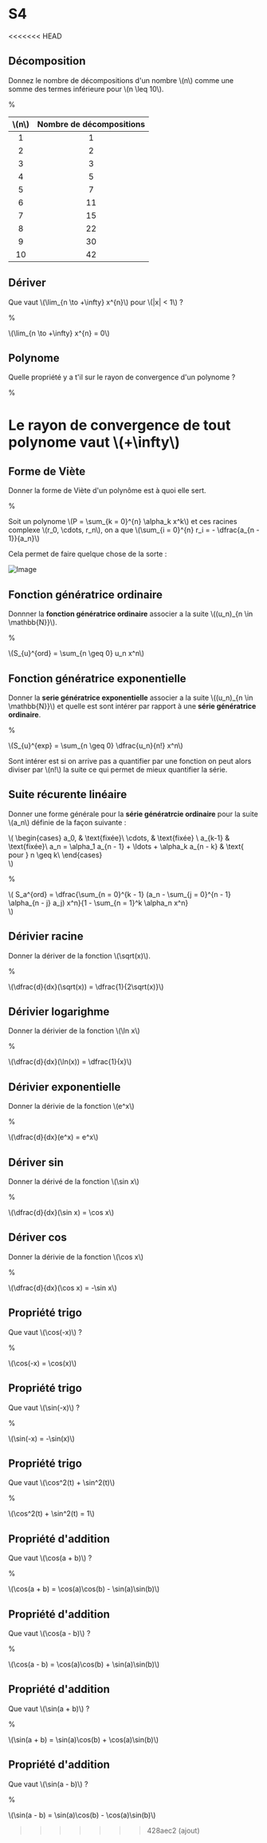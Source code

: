 # S4

<<<<<<< HEAD
## Décomposition

Donnez le nombre de décompositions d'un nombre \\(n\\) comme une somme des 
termes inférieure pour \\(n \leq 10\\).

%

| \\(n\\) | Nombre de décompositions |
| :-----: | :-----------:   |
|   1     |    1    | 
|   2     |    2   | 
|   3     |    3    | 
|   4     |    5    | 
|   5     |    7    | 
|   6     |    11   | 
|   7     |    15   | 
|   8     |    22  | 
|   9     |     30   | 
|   10     |     42   | 

## Dériver

Que vaut \\(\lim_{n \to +\infty} x^{n}\\) pour \\(|x| < 1\\) ?

%

\\(\lim_{n \to +\infty} x^{n} = 0\\)

## Polynome

Quelle propriété y a t'il sur le rayon de convergence d'un polynome ?

%

Le rayon de convergence de tout polynome vaut \\(+\infty\\)
=======
## Forme de Viète

Donner la forme de Viète d'un polynôme est à quoi elle sert.

%

Soit un polynome \\(P = \sum_{k = 0}^{n} \alpha_k x^k\\) et ces racines complexe
\\(r_0, \cdots, r_n\\), on a que \\(\sum_{i = 0}^{n} r_i = - \dfrac{a_{n - 1}}{a_n}\\)

Cela permet de faire quelque chose de la sorte :

![Image](./viete.png)

## Fonction génératrice ordinaire

Donnner la __fonction génératrice ordinaire__ associer a la suite 
\\((u_n)_{n \in \mathbb{N}}\\).

%

\\(S_{u}^{ord} = \sum_{n \geq 0} u_n x^n\\)

## Fonction génératrice exponentielle

Donner la __serie génératrice exponentielle__ associer a la suite 
\\((u_n)_{n \in \mathbb{N}}\\) et quelle est sont intérer par rapport à une
__série génératrice ordinaire__.

%

\\(S_{u}^{exp} = \sum_{n \geq 0} \dfrac{u_n}{n!} x^n\\)

Sont intérer est si on arrive pas a quantifier par une fonction on peut alors 
diviser par \\(n!\\) la suite ce qui permet de mieux quantifier la série.

## Suite récurente linéaire

Donner une forme générale pour la __série génératrcie ordinaire__ pour la suite
\\(a_n\\) définie de la façon suivante :

\\(
\begin{cases}
  a_0, & \text{fixée}\\
  \cdots, & \text{fixée} \\
  a_{k-1} & \text{fixée}\\
  a_n = \alpha_1 a_{n - 1} + \ldots + \alpha_k a_{n - k} & \text{ pour } n \geq k\\ 
\end{cases}  
\\)

%

\\(
S_a^{ord} = \dfrac{\sum_{n = 0}^{k - 1} (a_n - \sum_{j = 0}^{n - 1} \alpha_{n - j} a_j) x^n}{1 - \sum_{n = 1}^k \alpha_n x^n}  
\\)

## Dérivier racine

Donner la dériver de la fonction \\(\sqrt(x)\\).

%

\\(\dfrac{d}{dx}(\sqrt(x)) = \dfrac{1}{2\sqrt(x)}\\)

## Dérivier logarighme

Donner la dérivier de la fonction \\(\ln x\\)

%

\\(\dfrac{d}{dx}(\ln(x)) = \dfrac{1}{x}\\)

## Dérivier exponentielle

Donner la dérivie de la fonction \\(e^x\\)

%

\\(\dfrac{d}{dx}(e^x) = e^x\\)

## Dériver sin

Donner la dérivé de la fonction \\(\sin x\\)

%

\\(\dfrac{d}{dx}(\sin x) = \cos x\\)

## Dériver cos

Donner la dérivie de la fonction \\(\cos x\\)

%

\\(\dfrac{d}{dx}(\cos x) = -\sin x\\)

## Propriété trigo

Que vaut \\(\cos(-x)\\) ?

%

\\(\cos(-x) = \cos(x)\\)

## Propriété trigo

Que vaut \\(\sin(-x)\\) ?

%

\\(\sin(-x) = -\sin(x)\\)

## Propriété trigo

Que vaut \\(\cos^2(t) + \sin^2(t)\\)

%

\\(\cos^2(t) + \sin^2(t) = 1\\)

## Propriété d'addition

Que vaut \\(\cos(a + b)\\) ?

%

\\(\cos(a + b) = \cos(a)\cos(b) - \sin(a)\sin(b)\\)

## Propriété d'addition

Que vaut \\(\cos(a - b)\\) ?

%

\\(\cos(a - b) = \cos(a)\cos(b) + \sin(a)\sin(b)\\)

## Propriété d'addition

Que vaut \\(\sin(a + b)\\) ?

%

\\(\sin(a + b) = \sin(a)\cos(b) + \cos(a)\sin(b)\\)

## Propriété d'addition

Que vaut \\(\sin(a - b)\\) ?

%

\\(\sin(a - b) = \sin(a)\cos(b) - \cos(a)\sin(b)\\)
>>>>>>> 428aec2 (ajout)
